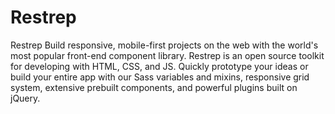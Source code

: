 # Restrep
Restrep Build responsive, mobile-first projects on the web with the world's most popular front-end component library.  Restrep is an open source toolkit for developing with HTML, CSS, and JS. Quickly prototype your ideas or build your entire app with our Sass variables and mixins, responsive grid system, extensive prebuilt components, and powerful plugins built on jQuery.
